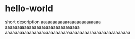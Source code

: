 # hello-world
short description
aaaaaaaaaaaaaaaaaaaaaaaaa
aaaaaaaaaaaaaaaaaaaaaaaaaaaaaaa
aaaaaaaaaaaaaaaaaaaaaaaaaaaaaaaaaaaaaaaaaaaaaaaaaaaa
